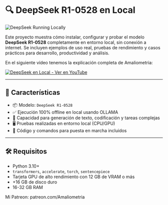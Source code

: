 # 🔍 DeepSeek R1-0528 en Local

![DeepSeek Running Locally]([https://i.ibb.co/YB1SwML/deepseek-local-demo.png](https://i.ibb.co/tpv6FtJm/Proyecto-nuevo.png))


Este proyecto muestra cómo instalar, configurar y probar el modelo **DeepSeek R1-0528** completamente en entorno local, sin conexión a internet. Se incluyen ejemplos de uso real, pruebas de rendimiento y casos prácticos para desarrollo, productividad y análisis.

En el siguiente vídeo tenemos la explicación completa de Amaliometria:

[![DeepSeek en Local - Ver en YouTube](assets/video-thumbnail.png)](https://www.youtube.com/watch?v=NHe8Eg9dQZk)


---

## 🚀 Características

- 📦 Modelo: `DeepSeek R1-0528`
- ✅ Ejecución 100% offline en local usando OLLAMA
- 🧠 Capacidad para generación de texto, codificación y tareas complejas
- 🖥️ Pruebas realizadas en entorno local (CPU/GPU)
- 🔧 Código y comandos para puesta en marcha incluidos

---


## 🛠 Requisitos

- Python 3.10+
- `transformers`, `accelerate`, `torch`, `sentencepiece`
- Tarjeta GPU de alto rendimiento con 12 GB de VRAM o más
- +16 GB de disco duro
- 16-32 GB RAM


Mi Patreon:
patreon.com/Amaliometria

